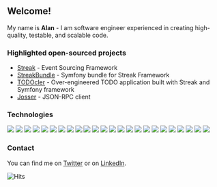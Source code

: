 ## Welcome!
My name is __Alan__ - I am software engineer experienced in creating high-quality, testable, and scalable code.

### Highlighted open-sourced projects
- [Streak](https://github.com/streakphp/streak) - Event Sourcing Framework
- [StreakBundle](https://github.com/streakphp/streak-bundle) - Symfony bundle for Streak Framework
- [TODOcler](https://github.com/alanbem/todocler) - Over-engineered TODO application built with Streak and Symfony framework
- [Josser](https://github.com/alanbem/josser) - JSON-RPC client

### Technologies
![](https://img.shields.io/badge/Runtime-MacOS-informational?style=flat&logo=Apple&logoColor=white&color=2bbc8a)
![](https://img.shields.io/badge/Runtime-Linux-informational?style=flat&logo=Linux&logoColor=white&color=2bbc8a)
![](https://img.shields.io/badge/Runtime-Docker-informational?style=flat&logo=Docker&logoColor=white&color=2bbc8a)
![](https://img.shields.io/badge/Code-PHP-informational?style=flat&logo=PHP&logoColor=white&color=2bbc8a)
![](https://img.shields.io/badge/Framework-Symfony-informational?style=flat&logo=Symfony&logoColor=white&color=2bbc8a)
![](https://img.shields.io/badge/Framework-Streak-informational?style=flat&logo=Streak&logoColor=white&color=2bbc8a)
![](https://img.shields.io/badge/ORM-Doctrine-informational?style=flat&logo=Doctrine&logoColor=white&color=2bbc8a)
![](https://img.shields.io/badge/Testing-PHPUnit-informational?style=flat&logo=PHPUnit&logoColor=white&color=2bbc8a)
![](https://img.shields.io/badge/Testing-Behat-informational?style=flat&logo=Behat&logoColor=white&color=2bbc8a)
![](https://img.shields.io/badge/QA-Deptrac-informational?style=flat&logo=Deptrac&logoColor=white&color=2bbc8a)
![](https://img.shields.io/badge/QA-Rector-informational?style=flat&logo=Rector&logoColor=white&color=2bbc8a)
![](https://img.shields.io/badge/Debugger-XDebug-informational?style=flat&logo=XDebug&logoColor=white&color=2bbc8a)
![](https://img.shields.io/badge/Database-MySQL-informational?style=flat&logo=MySQL&logoColor=white&color=2bbc8a)
![](https://img.shields.io/badge/Database-PostgreSQL-informational?style=flat&logo=PostgreSQL&logoColor=white&color=2bbc8a)
![](https://img.shields.io/badge/Database-Redis-informational?style=flat&logo=Redis&logoColor=white&color=2bbc8a)
![](https://img.shields.io/badge/Database-MongoDB-informational?style=flat&logo=MongoDb&logoColor=white&color=2bbc8a)
![](https://img.shields.io/badge/Database-Elastic-informational?style=flat&logo=Elastic&logoColor=white&color=2bbc8a)
![](https://img.shields.io/badge/Database-Event_Store-informational?style=flat&logo=Event-Store&logoColor=white&color=2bbc8a)
![](https://img.shields.io/badge/Queue-RabbitMQ-informational?style=flat&logo=RabbitMQ&logoColor=white&color=2bbc8a)
![](https://img.shields.io/badge/CI-Github_Actions-informational?style=flat&logo=Github-Actions&logoColor=white&color=2bbc8a)
![](https://img.shields.io/badge/CI-CircleCI-informational?style=flat&logo=CircleCI&logoColor=white&color=2bbc8a)
![](https://img.shields.io/badge/CI-Jenkins-informational?style=flat&logo=Jenkins&logoColor=white&color=2bbc8a)
![](https://img.shields.io/badge/IDE-PhpStorm-informational?style=flat&logo=PhpStorm&logoColor=white&color=2bbc8a)
![](https://img.shields.io/badge/Editor-Sublime_Text-informational?style=flat&logo=Sublime-Text&logoColor=white&color=2bbc8a)

### Contact
You can find me on [Twitter][1] or on [LinkedIn][2].

![Hits](https://hitcounter.pythonanywhere.com/count/tag.svg?url=https%3A%2F%2Fgithub.com%2Falanbem)

[1]: https://twitter.com/alangbem
[2]: https://www.linkedin.com/in/alanbem/
